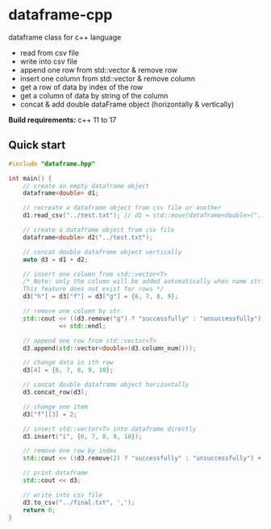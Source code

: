 # dataframe-cpp
dataframe class for c++ language
- read from csv file
- write into csv file
- append one row from std::vector<T> & remove row
- insert one column from std::vector<T> & remove column
- get a row of data  by index of the row 
- get a column of data  by string of the column 
- concat & add double dataFrame object (horizontally & vertically) 


**Build requirements:** c++ 11 to 17

## Quick start

```cpp
#include "dataframe.hpp"

int main() {
    // create an empty dataframe object
    dataframe<double> d1;

    // recreate a dataframe object from csv file or another
    d1.read_csv("../test.txt"); // d1 = std::move(dataframe<double>("../test.txt"));

    // create a dataframe object from csv file
    dataframe<double> d2("../test.txt");

    // concat double dataframe object vertically
    auto d3 = d1 + d2;

    // insert one column from std::vector<T>
    /* Note: only the column will be added automatically when name string of its is not detected.
    This feature does not exist for rows */
    d3["h"] = d3["f"] = d3["g"] = {6, 7, 8, 9};

    // remove one column by str
    std::cout << ((d3.remove("g") ? "successfully" : "unsuccessfully") + std::string(" deleted a colunm!"))
              << std::endl;

    // append one row from std::vector<T>
    d3.append(std::vector<double>(d3.column_num()));

    // change data in ith row
    d3[4] = {6, 7, 8, 9, 10};

    // concat double dataframe object horizontally
    d3.concat_row(d3);

    // change one item
    d3["f"][3] = 2;

    // insert std::vector<T> into dataframe directly
    d3.insert("i", {6, 7, 8, 9, 10});

    // remove one row by index
    std::cout << ((d3.remove(2) ? "successfully" : "unsuccessfully") + std::string(" deleted a row!")) << std::endl;

    // print dataframe
    std::cout << d3;

    // write into csv file
    d3.to_csv("../final.txt", ',');
    return 0;
}
```

